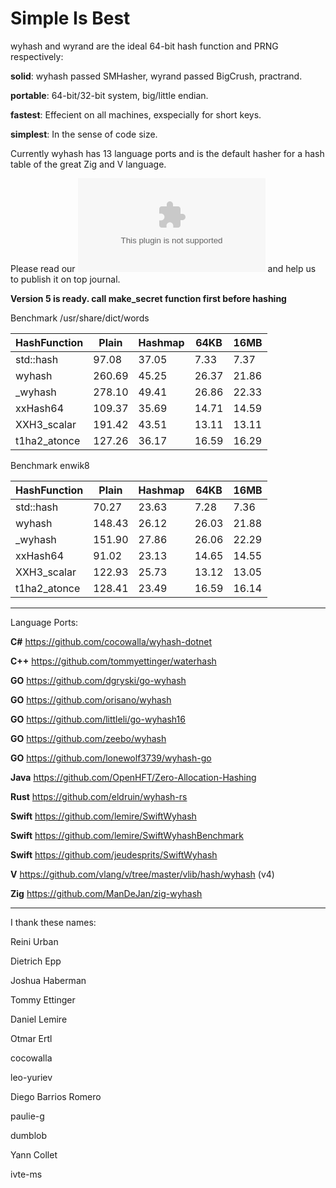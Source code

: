 Simple Is Best
====

wyhash and wyrand are the ideal 64-bit hash function and PRNG respectively: 

**solid**:  wyhash passed SMHasher, wyrand passed BigCrush, practrand.

**portable**: 64-bit/32-bit system, big/little endian.
  
**fastest**:  Effecient on all machines, exspecially for short keys.
  
**simplest**: In the sense of code size.

Currently wyhash has 13 language ports and is the default hasher for a hash table of the great Zig and V language.

Please read our ![manuscript](manuscript.docx) and help us to publish it on top journal.

**Version 5 is ready. call make_secret function first before hashing**

Benchmark /usr/share/dict/words

|HashFunction|Plain|Hashmap|64KB|16MB|
|----|----|----|----|----|
|std::hash|97.08|37.05|7.33|7.37|
|wyhash|260.69|45.25|26.37|21.86|
|_wyhash|278.10|49.41|26.86|22.33|
|xxHash64|109.37|35.69|14.71|14.59|
|XXH3_scalar|191.42|43.51|13.11|13.11|
|t1ha2_atonce|127.26|36.17|16.59|16.29|

Benchmark enwik8

|HashFunction|Plain|Hashmap|64KB|16MB|
|----|----|----|----|----|
|std::hash|70.27|23.63|7.28|7.36|
|wyhash|148.43|26.12|26.03|21.88|
|_wyhash|151.90|27.86|26.06|22.29|
|xxHash64|91.02|23.13|14.65|14.55|
|XXH3_scalar|122.93|25.73|13.12|13.05|
|t1ha2_atonce|128.41|23.49|16.59|16.14|

----------------------------------------

Language Ports:

**C#**  https://github.com/cocowalla/wyhash-dotnet

**C++**  https://github.com/tommyettinger/waterhash

**GO**  https://github.com/dgryski/go-wyhash

**GO**  https://github.com/orisano/wyhash

**GO** https://github.com/littleli/go-wyhash16

**GO** https://github.com/zeebo/wyhash

**GO** https://github.com/lonewolf3739/wyhash-go

**Java** https://github.com/OpenHFT/Zero-Allocation-Hashing

**Rust**  https://github.com/eldruin/wyhash-rs

**Swift** https://github.com/lemire/SwiftWyhash

**Swift**  https://github.com/lemire/SwiftWyhashBenchmark

**Swift**  https://github.com/jeudesprits/SwiftWyhash

**V** https://github.com/vlang/v/tree/master/vlib/hash/wyhash (v4)

**Zig** https://github.com/ManDeJan/zig-wyhash

----------------------------------------

I thank these names:

Reini Urban

Dietrich Epp

Joshua Haberman

Tommy Ettinger

Daniel Lemire

Otmar Ertl

cocowalla

leo-yuriev

Diego Barrios Romero

paulie-g 

dumblob

Yann Collet

ivte-ms
